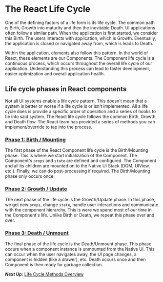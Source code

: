 # The React Life Cycle
 One of the defining factors of a life form is its life cycle. The common path is Birth, Growth into maturity and then the inevitable Death. UI applications often follow a similar path. When the application is first started, we consider this Birth. The users interacts with application, which is Growth. Eventually, the application is closed or navigated away from, which is leads to Death.
 
 Within the application, elements also follow this pattern. In the world of React, these elements are our Components. The Component life cycle is a continuous process, which occurs throughout the overall life cycle of our application. Understanding this process can lead to faster development, easier optimization and overall application health.
 
 ## Life cycle phases in React components
 Not all UI systems enable a life cycle pattern. This doesn't mean that a system is better or worse if a life cycle is or isn't implemented. All a life cycle does is provide a specific order of operation and a series of hooks to tie into said system. The React life cycle follows the common Birth, Growth, and Death flow. The React team has provided a series of methods you can implement/override to tap into the process.
 
 ### [Phase 1: Birth / Mounting](life_cycle/birth_mounting_indepth.md)
 The first phase of the React Component life cycle is the Birth/Mounting phase. This is where we start initialization of the Component. The Component's `props` and `state` are defined and configured. The Component and all its children are mounted on to the Native UI Stack (DOM, UIView, etc.). Finally, we can do post-processing if required. The Birth/Mounting phase only occurs once.
 
 ### [Phase 2: Growth / Update](life_cycle/growth_update_indepth.md)
 The next phase of the life cycle is the Growth/Update phase.  In this phase, we get new `props`, change `state`, handle user interactions and communicate with the component hierarchy. This is were we spend most of our time in the Component's life. Unlike Birth or Death, we repeat this phase over and over.
 
 ### [Phase 3: Death / Unmount](life_cycle/death_unmounting_indepth.md)
 The final phase of the life cycle is the Death/Unmount phase. This phase occurs when a component instance is unmounted from the Native UI. This can occur when the user navigates away, the UI page changes, a component is hidden (like a drawer), etc. Death occurs once and then Component is then ready for garbage collection.

***Next Up:*** [Life Cycle Methods Overview](lifecycle_methods_overview.md)
